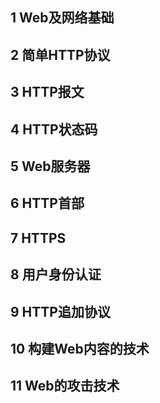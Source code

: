 ## 1 Web及网络基础

## 2 简单HTTP协议

## 3 HTTP报文

## 4 HTTP状态码

## 5 Web服务器

## 6 HTTP首部

## 7 HTTPS

## 8 用户身份认证

## 9 HTTP追加协议

## 10 构建Web内容的技术

## 11 Web的攻击技术